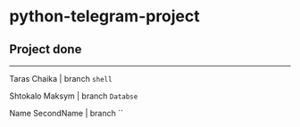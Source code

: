 # python-telegram-project
## Project done
---
Taras Chaika | branch `shell`

Shtokalo Maksym | branch `Databse`

Name SecondName | branch ``
